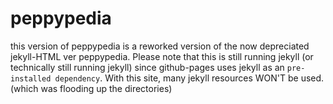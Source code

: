 # peppypedia
this version of peppypedia is a reworked version of the now depreciated jekyll-HTML ver peppypedia. Please note that this is still running jekyll (or technically still running jekyll) since github-pages uses jekyll as an `pre-installed dependency`. With this site, many jekyll resources WON'T be used. (which was flooding up the directories)
